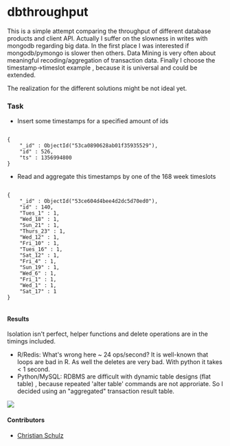 dbthroughput
============

This is a simple attempt comparing the throughput of different database products and client API. 
Actually I suffer on the slowness in  writes with mongodb regarding big data. In the first place I was 
interested if mongodb/pymongo is slower then others.  Data Mining is very often about meaningful 
recoding/aggregation  of transaction data. Finally I choose the timestamp->timeslot example , because it is universal 
and could be extended.

The realization for the different solutions might be not ideal yet.


### Task

* Insert some timestamps for a specified amount of ids

```

{
    "_id" : ObjectId("53ca0890628ab01f35935529"),
    "id" : 526,
    "ts" : 1356994800
}

```

* Read and aggregate this timestamps by one of the 168 week timeslots

```

{
    "_id" : ObjectId("53ce604d4bee4d2dc5d70ed0"),
    "id" : 140,
    "Tues_1" : 1,
    "Wed_18" : 1,
    "Sun_21" : 1,
    "Thurs_23" : 1,
    "Wed_12" : 1,
    "Fri_10" : 1,
    "Tues_16" : 1,
    "Sat_12" : 1,
    "Fri_4" : 1,
    "Sun_19" : 1,
    "Wed_6" : 1,
    "Fri_1" : 1,
    "Wed_1" : 1,
    "Sat_17" : 1
}


```
#### Results
Isolation isn't perfect, helper functions and delete operations are in the timings included.

* R/Redis: What's wrong here ~ 24 ops/second? It is well-known that loops are bad in R. As well the deletes are very bad. With python it takes < 1 second.
* Python/MySQL: RDBMS are difficult with dynamic table designs (flat table) , because repeated 'alter table' commands are not approriate.
So I decided using an "aggregated" transaction result table.




<img src="http://i.imgur.com/http://imgur.com/ETvayOP">

#### Contributors
* [Christian Schulz](https://twitter.com/nnfuzzy) 